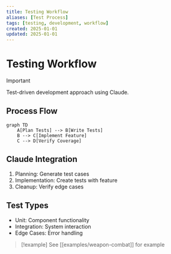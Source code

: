 ```yaml
---
title: Testing Workflow
aliases: [Test Process]
tags: [testing, development, workflow]
created: 2025-01-01
updated: 2025-01-01
---
```


# Testing Workflow

> [!important]
> Test-driven development approach using Claude.

## Process Flow
```mermaid
graph TD
    A[Plan Tests] --> B[Write Tests]
    B --> C[Implement Feature]
    C --> D[Verify Coverage]
```

## Claude Integration
1. Planning: Generate test cases
2. Implementation: Create tests with feature
3. Cleanup: Verify edge cases

## Test Types
- Unit: Component functionality
- Integration: System interaction
- Edge Cases: Error handling

> [!example]
> See [[examples/weapon-combat]] for example